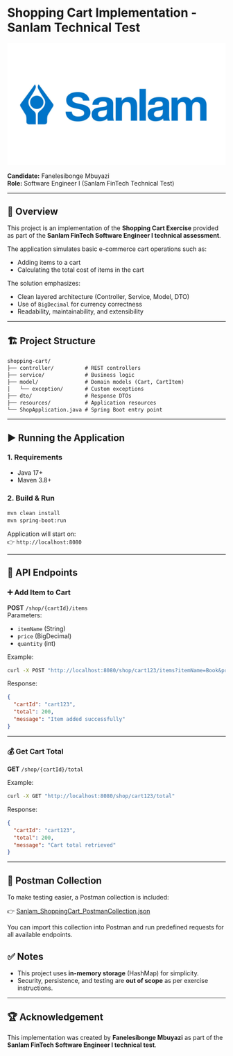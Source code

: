 # Shopping Cart Implementation - Sanlam Technical Test
![Sanlam Logo](assets/sanlam-logo.jpg)

**Candidate:** Fanelesibonge Mbuyazi  
**Role:** Software Engineer I (Sanlam FinTech Technical Test)  

---

## 📖 Overview
This project is an implementation of the **Shopping Cart Exercise** provided as part of the **Sanlam FinTech Software Engineer I technical assessment**.  

The application simulates basic e-commerce cart operations such as:
- Adding items to a cart
- Calculating the total cost of items in the cart

The solution emphasizes:
- Clean layered architecture (Controller, Service, Model, DTO)
- Use of `BigDecimal` for currency correctness
- Readability, maintainability, and extensibility

---

## 🏗️ Project Structure

```
shopping-cart/
├── controller/          # REST controllers
├── service/             # Business logic
├── model/               # Domain models (Cart, CartItem)
│   └── exception/       # Custom exceptions
├── dto/                 # Response DTOs
├── resources/           # Application resources
└── ShopApplication.java # Spring Boot entry point
```

---

## ▶️ Running the Application

### 1. Requirements
- Java 17+
- Maven 3.8+

### 2. Build & Run
```bash
mvn clean install
mvn spring-boot:run
```

Application will start on:  
👉 `http://localhost:8080`

---

## 📌 API Endpoints

### ➕ Add Item to Cart
**POST** `/shop/{cartId}/items`  
Parameters:
- `itemName` (String)
- `price` (BigDecimal)
- `quantity` (int)

Example:
```bash
curl -X POST "http://localhost:8080/shop/cart123/items?itemName=Book&price=100&quantity=2"
```

Response:
```json
{
  "cartId": "cart123",
  "total": 200,
  "message": "Item added successfully"
}
```

---

### 💰 Get Cart Total
**GET** `/shop/{cartId}/total`  

Example:
```bash
curl -X GET "http://localhost:8080/shop/cart123/total"
```

Response:
```json
{
  "cartId": "cart123",
  "total": 200,
  "message": "Cart total retrieved"
}
```

---
## 📂 Postman Collection

To make testing easier, a Postman collection is included:

👉 [Sanlam_ShoppingCart_PostmanCollection.json](https://github.com/faneleedison-ux/sanlam-shopping-cart-test/tree/main/docs)

You can import this collection into Postman and run predefined requests for all available endpoints.

## ✅ Notes
- This project uses **in-memory storage** (HashMap) for simplicity.  
- Security, persistence, and testing are **out of scope** as per exercise instructions.  

---

## 🏆 Acknowledgement
This implementation was created by **Fanelesibonge Mbuyazi** as part of the **Sanlam FinTech Software Engineer I technical test**.  
